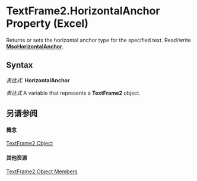 
# TextFrame2.HorizontalAnchor Property (Excel)

Returns or sets the horizontal anchor type for the specified text. Read/write  **[MsoHorizontalAnchor](http://msdn.microsoft.com/library/d70f3f09-65d7-956e-a312-7e5ae8a81b65%28Office.15%29.aspx)**.


## Syntax

 _表达式_. **HorizontalAnchor**

 _表达式_ A variable that represents a **TextFrame2** object.


## 另请参阅


#### 概念


[TextFrame2 Object](66ba23e5-9b15-b954-a1db-1bd19b4eb90d.md)
#### 其他资源


[TextFrame2 Object Members](http://msdn.microsoft.com/library/04f18e2a-8a83-b077-fe38-4bb56edce5a7%28Office.15%29.aspx)